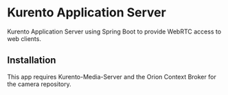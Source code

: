 # Kurento Application Server

Kurento Application Server using Spring Boot to provide WebRTC access to web clients.

## Installation

This app requires Kurento-Media-Server and the Orion Context Broker for the camera repository.

